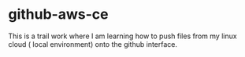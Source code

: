 # github-aws-ce
This is a trail work where I am learning how to push files from my linux cloud ( local environment) onto the github interface. 
